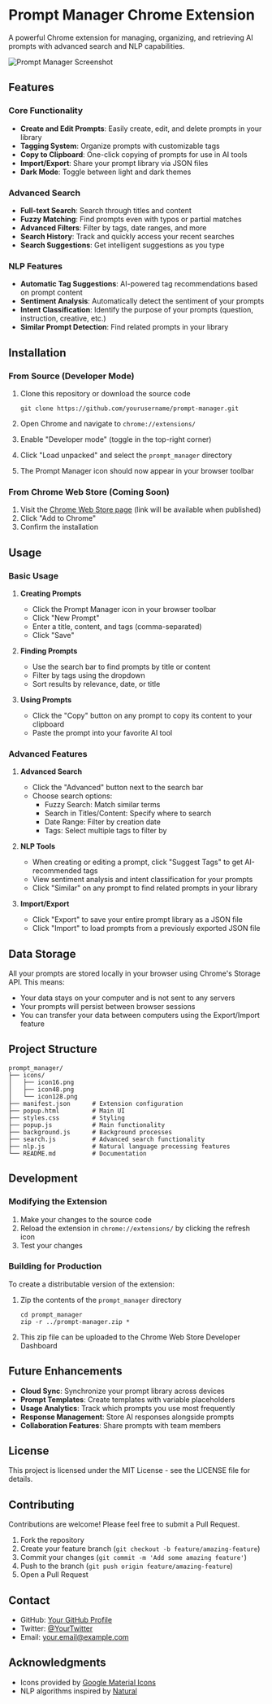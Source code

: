 # Prompt Manager Chrome Extension

A powerful Chrome extension for managing, organizing, and retrieving AI prompts with advanced search and NLP capabilities.

![Prompt Manager Screenshot](https://via.placeholder.com/800x450)

## Features

### Core Functionality
- **Create and Edit Prompts**: Easily create, edit, and delete prompts in your library
- **Tagging System**: Organize prompts with customizable tags
- **Copy to Clipboard**: One-click copying of prompts for use in AI tools
- **Import/Export**: Share your prompt library via JSON files
- **Dark Mode**: Toggle between light and dark themes

### Advanced Search
- **Full-text Search**: Search through titles and content
- **Fuzzy Matching**: Find prompts even with typos or partial matches
- **Advanced Filters**: Filter by tags, date ranges, and more
- **Search History**: Track and quickly access your recent searches
- **Search Suggestions**: Get intelligent suggestions as you type

### NLP Features
- **Automatic Tag Suggestions**: AI-powered tag recommendations based on prompt content
- **Sentiment Analysis**: Automatically detect the sentiment of your prompts
- **Intent Classification**: Identify the purpose of your prompts (question, instruction, creative, etc.)
- **Similar Prompt Detection**: Find related prompts in your library

## Installation

### From Source (Developer Mode)
1. Clone this repository or download the source code
   ```
   git clone https://github.com/yourusername/prompt-manager.git
   ```

2. Open Chrome and navigate to `chrome://extensions/`

3. Enable "Developer mode" (toggle in the top-right corner)

4. Click "Load unpacked" and select the `prompt_manager` directory

5. The Prompt Manager icon should now appear in your browser toolbar

### From Chrome Web Store (Coming Soon)
1. Visit the [Chrome Web Store page](#) (link will be available when published)
2. Click "Add to Chrome"
3. Confirm the installation

## Usage

### Basic Usage

1. **Creating Prompts**
   - Click the Prompt Manager icon in your browser toolbar
   - Click "New Prompt"
   - Enter a title, content, and tags (comma-separated)
   - Click "Save"

2. **Finding Prompts**
   - Use the search bar to find prompts by title or content
   - Filter by tags using the dropdown
   - Sort results by relevance, date, or title

3. **Using Prompts**
   - Click the "Copy" button on any prompt to copy its content to your clipboard
   - Paste the prompt into your favorite AI tool

### Advanced Features

1. **Advanced Search**
   - Click the "Advanced" button next to the search bar
   - Choose search options:
     - Fuzzy Search: Match similar terms
     - Search in Titles/Content: Specify where to search
     - Date Range: Filter by creation date
     - Tags: Select multiple tags to filter by

2. **NLP Tools**
   - When creating or editing a prompt, click "Suggest Tags" to get AI-recommended tags
   - View sentiment analysis and intent classification for your prompts
   - Click "Similar" on any prompt to find related prompts in your library

3. **Import/Export**
   - Click "Export" to save your entire prompt library as a JSON file
   - Click "Import" to load prompts from a previously exported JSON file

## Data Storage

All your prompts are stored locally in your browser using Chrome's Storage API. This means:

- Your data stays on your computer and is not sent to any servers
- Your prompts will persist between browser sessions
- You can transfer your data between computers using the Export/Import feature

## Project Structure

```
prompt_manager/
├── icons/
│   ├── icon16.png
│   ├── icon48.png
│   └── icon128.png
├── manifest.json      # Extension configuration
├── popup.html         # Main UI
├── styles.css         # Styling
├── popup.js           # Main functionality
├── background.js      # Background processes
├── search.js          # Advanced search functionality
├── nlp.js             # Natural language processing features
└── README.md          # Documentation
```

## Development

### Modifying the Extension

1. Make your changes to the source code
2. Reload the extension in `chrome://extensions/` by clicking the refresh icon
3. Test your changes

### Building for Production

To create a distributable version of the extension:

1. Zip the contents of the `prompt_manager` directory
   ```
   cd prompt_manager
   zip -r ../prompt-manager.zip *
   ```

2. This zip file can be uploaded to the Chrome Web Store Developer Dashboard

## Future Enhancements

- **Cloud Sync**: Synchronize your prompt library across devices
- **Prompt Templates**: Create templates with variable placeholders
- **Usage Analytics**: Track which prompts you use most frequently
- **Response Management**: Store AI responses alongside prompts
- **Collaboration Features**: Share prompts with team members

## License

This project is licensed under the MIT License - see the LICENSE file for details.

## Contributing

Contributions are welcome! Please feel free to submit a Pull Request.

1. Fork the repository
2. Create your feature branch (`git checkout -b feature/amazing-feature`)
3. Commit your changes (`git commit -m 'Add some amazing feature'`)
4. Push to the branch (`git push origin feature/amazing-feature`)
5. Open a Pull Request

## Contact

- GitHub: [Your GitHub Profile](https://github.com/yourusername)
- Twitter: [@YourTwitter](https://twitter.com/yourtwitter)
- Email: your.email@example.com

## Acknowledgments

- Icons provided by [Google Material Icons](https://material.io/resources/icons/)
- NLP algorithms inspired by [Natural](https://github.com/NaturalNode/natural)
